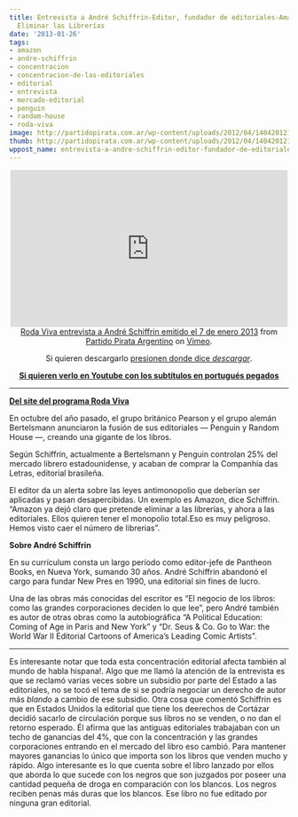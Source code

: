 ```yaml
---
title: Entrevista a André Schiffrin-Editor, fundador de editoriales-Amazon Quiere
  Eliminar las Librerías
date: '2013-01-26'
tags:
- amazon
- andre-schiffrin
- concentracion
- concentracion-de-las-editoriales
- editorial
- entrevista
- mercado-editorial
- penguin
- random-house
- roda-viva
image: http://partidopirata.com.ar/wp-content/uploads/2012/04/140420121270.jpg
thumb: http://partidopirata.com.ar/wp-content/uploads/2012/04/140420121270-150x150.jpg
wppost_name: entrevista-a-andre-schiffrin-editor-fundador-de-editoriales-amazon-quiere-eliminar-las-librerias
---
```


<center>
<iframe src="http://player.vimeo.com/video/58200751" height="283" width="500" allowfullscreen="" frameborder="0"></iframe></center><center></center><center></center><center><a href="http://vimeo.com/58200751">Roda Viva entrevista a André Schiffrin emitido el 7 de enero 2013</a> from <a href="http://vimeo.com/user3611990">Partido Pirata Argentino</a> on <a href="http://vimeo.com">Vimeo</a>.</center>
<p style="text-align: center;">Si quieren descargarlo <a href="https://vimeo.com/58200751" target="_blank">presionen donde dice <i>descargar</i></a>.</p>
<p style="text-align: center;"><strong><a href="http://youtu.be/t-SMEmQ5Q3w" target="_blank"> Si quieren verlo en Youtube con los subtítulos en portugués pegados</a></strong></p>


<hr />

<strong><a href="http://tvcultura.cmais.com.br/rodaviva/roda-viva-entrevista-andre-schiffrin" target="_blank">Del site del programa Roda Viva</a></strong>

En octubre del año pasado, el grupo británico Pearson y el grupo alemán Bertelsmann anunciaron la fusión de sus editoriales — Penguin y Random House —, creando una gigante de los libros.

Según Schiffrin, actualmente a Bertelsmann y Penguin controlan 25% del mercado librero estadounidense, y acaban de comprar la Companhia das Letras, editorial brasileña.

El editor da un alerta sobre las leyes antimonopolio que deberían ser aplicadas y pasan desapercibidas. Un exemplo es Amazon, dice Schiffrin. “Amazon ya dejó claro que pretende eliminar a las librerías, y ahora a las editoriales. Ellos quieren tener el monopolio total.Eso es muy peligroso. Hemos visto caer el número de librerias”.

<strong>Sobre André Schiffrin</strong>

En su currículum consta un largo período como editor-jefe de Pantheon Books, en Nueva York, sumando 30 años. André Schiffrin abandonó el cargo para fundar New Pres en 1990, una editorial sin fines de lucro.

Una de las obras más conocidas del escritor es “El negocio de los libros: como las grandes corporaciones deciden lo que lee”, pero André también es autor de otras obras como la autobiográfica “A Political Education: Coming of Age in Paris and New York” y “Dr. Seus &amp; Co. Go to War: the World War II Editorial Cartoons of America’s Leading Comic Artists”.

<hr />

Es interesante notar que toda esta concentración editorial afecta también al mundo de habla hispana!.
Algo que me llamó la atención de la entrevista es que se reclamó varias veces sobre un subsidio por parte del Estado a las editoriales, no se tocó el tema de si se podría negociar un derecho de autor más <i>blando</i> a cambio de ese subsidio.
Otra cosa que comentó Schiffrin es que en Estados Unidos la editorial que tiene los deerechos de Cortázar decidió sacarlo de circulación porque sus libros no se venden, o no dan el retorno esperado.
Él afirma que las antiguas editoriales trabajaban con un techo de ganancias del 4%, que con la concentración y las grandes corporaciones entrando en el mercado del libro eso cambió.
Para mantener mayores ganancias lo único que importa son los libros que venden mucho y rápido.
Algo interesante es lo que cuenta sobre el libro lanzado por ellos que aborda lo que sucede con los negros que son juzgados por poseer una cantidad pequeña de droga en comparación con los blancos. Los negros reciben penas más duras que los blancos.
Ese libro no fue editado por ninguna gran editorial.
